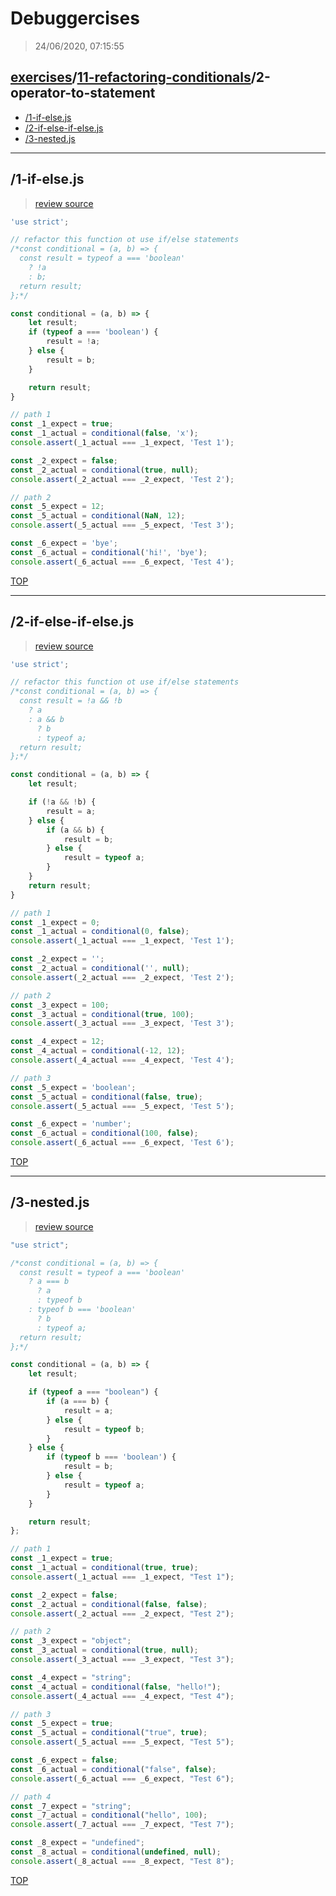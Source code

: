 # Debuggercises 

> 24/06/2020, 07:15:55 

## [exercises](../../README.md)/[11-refactoring-conditionals](../README.md)/2-operator-to-statement 

- [/1-if-else.js](#1-if-elsejs)  
- [/2-if-else-if-else.js](#2-if-else-if-elsejs)  
- [/3-nested.js](#3-nestedjs)  
---

## /1-if-else.js 

>  
>
> [review source](..\..\..\exercises\11-refactoring-conditionals\2-operator-to-statement/1-if-else.js)

```js
'use strict';

// refactor this function ot use if/else statements
/*const conditional = (a, b) => {
  const result = typeof a === 'boolean'
    ? !a
    : b;
  return result;
};*/

const conditional = (a, b) => {
    let result;
    if (typeof a === 'boolean') {
        result = !a;
    } else {
        result = b;
    }

    return result;
}

// path 1
const _1_expect = true;
const _1_actual = conditional(false, 'x');
console.assert(_1_actual === _1_expect, 'Test 1');

const _2_expect = false;
const _2_actual = conditional(true, null);
console.assert(_2_actual === _2_expect, 'Test 2');

// path 2
const _5_expect = 12;
const _5_actual = conditional(NaN, 12);
console.assert(_5_actual === _5_expect, 'Test 3');

const _6_expect = 'bye';
const _6_actual = conditional('hi!', 'bye');
console.assert(_6_actual === _6_expect, 'Test 4');
```

[TOP](#debuggercises)

---

## /2-if-else-if-else.js 

>  
>
> [review source](..\..\..\exercises\11-refactoring-conditionals\2-operator-to-statement/2-if-else-if-else.js)

```js
'use strict';

// refactor this function ot use if/else statements
/*const conditional = (a, b) => {
  const result = !a && !b
    ? a
    : a && b
      ? b
      : typeof a;
  return result;
};*/

const conditional = (a, b) => {
    let result;

    if (!a && !b) {
        result = a;
    } else {
        if (a && b) {
            result = b;
        } else {
            result = typeof a;
        }
    }
    return result;
}

// path 1
const _1_expect = 0;
const _1_actual = conditional(0, false);
console.assert(_1_actual === _1_expect, 'Test 1');

const _2_expect = '';
const _2_actual = conditional('', null);
console.assert(_2_actual === _2_expect, 'Test 2');

// path 2
const _3_expect = 100;
const _3_actual = conditional(true, 100);
console.assert(_3_actual === _3_expect, 'Test 3');

const _4_expect = 12;
const _4_actual = conditional(-12, 12);
console.assert(_4_actual === _4_expect, 'Test 4');

// path 3
const _5_expect = 'boolean';
const _5_actual = conditional(false, true);
console.assert(_5_actual === _5_expect, 'Test 5');

const _6_expect = 'number';
const _6_actual = conditional(100, false);
console.assert(_6_actual === _6_expect, 'Test 6');
```

[TOP](#debuggercises)

---

## /3-nested.js 

>  
>
> [review source](..\..\..\exercises\11-refactoring-conditionals\2-operator-to-statement/3-nested.js)

```js
"use strict";

/*const conditional = (a, b) => {
  const result = typeof a === 'boolean'
    ? a === b
      ? a
      : typeof b
    : typeof b === 'boolean'
      ? b
      : typeof a;
  return result;
};*/

const conditional = (a, b) => {
    let result;

    if (typeof a === "boolean") {
        if (a === b) {
            result = a;
        } else {
            result = typeof b;
        }
    } else {
        if (typeof b === 'boolean') {
            result = b;
        } else {
            result = typeof a;
        }
    }

    return result;
};

// path 1
const _1_expect = true;
const _1_actual = conditional(true, true);
console.assert(_1_actual === _1_expect, "Test 1");

const _2_expect = false;
const _2_actual = conditional(false, false);
console.assert(_2_actual === _2_expect, "Test 2");

// path 2
const _3_expect = "object";
const _3_actual = conditional(true, null);
console.assert(_3_actual === _3_expect, "Test 3");

const _4_expect = "string";
const _4_actual = conditional(false, "hello!");
console.assert(_4_actual === _4_expect, "Test 4");

// path 3
const _5_expect = true;
const _5_actual = conditional("true", true);
console.assert(_5_actual === _5_expect, "Test 5");

const _6_expect = false;
const _6_actual = conditional("false", false);
console.assert(_6_actual === _6_expect, "Test 6");

// path 4
const _7_expect = "string";
const _7_actual = conditional("hello", 100);
console.assert(_7_actual === _7_expect, "Test 7");

const _8_expect = "undefined";
const _8_actual = conditional(undefined, null);
console.assert(_8_actual === _8_expect, "Test 8");
```

[TOP](#debuggercises)

